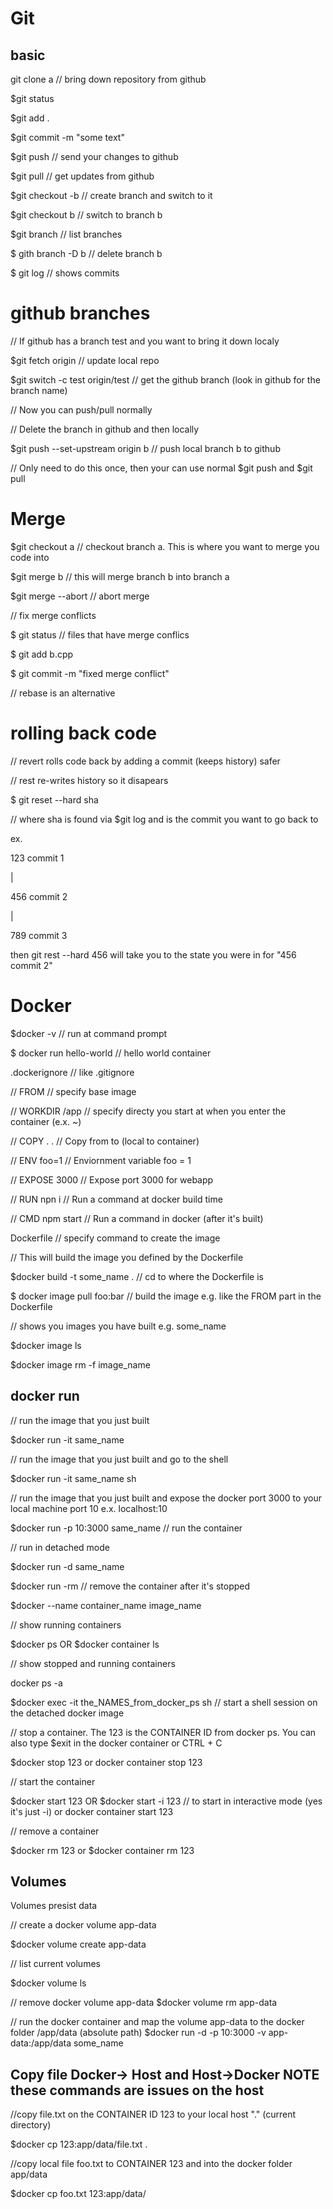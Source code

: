 # Git

## basic
git clone a // bring down repository from github

$git status

$git add .

$git commit -m "some text"

$git push // send your changes to github

$git pull // get updates from github

$git checkout -b // create branch and switch to it

$git checkout b // switch to branch b

$git branch // list branches

$ gith branch -D b // delete branch b

$ git log // shows commits

# github branches

// If github has a branch test and you want to bring it down localy

$git fetch origin // update local repo

$git switch -c test origin/test // get the github branch (look in github for the branch name)

// Now you can push/pull normally

// Delete the branch in github and then locally

$git push --set-upstream origin b // push local branch b to github

// Only need to do this once, then your can use normal $git push and $git pull

# Merge

$git checkout a // checkout branch a. This is where you want to merge you code into

$git merge b // this will merge branch b into branch a

$git merge --abort // abort merge

// fix merge conflicts

$ git status // files that have merge conflics

$ git add b.cpp

$ git commit -m "fixed merge conflict"

// rebase is an alternative

# rolling back code

// revert rolls code back by adding a commit (keeps history) safer

// rest re-writes history so it disapears

$ git reset --hard sha

// where sha is found via $git log and is the commit you want to go back to

ex.

123 commit 1

|

456 commit 2

|

789 commit 3

then git rest --hard 456 will take you to the state you were in for "456 commit 2"

# Docker

$docker -v // run at command prompt

$ docker run hello-world // hello world container

.dockerignore // like .gitignore

// FROM // specify base image

// WORKDIR /app // specify directy you start at when you enter the container (e.x. ~)

// COPY . . // Copy from to (local to container)

// ENV foo=1 // Enviornment variable foo = 1

// EXPOSE 3000 // Expose port 3000 for webapp

// RUN npn i // Run a command at docker build time

// CMD npm start // Run a command in docker (after it's built)

Dockerfile // specify command to create the image

// This will build the image you defined by the Dockerfile

$docker build -t some_name . // cd to where the Dockerfile is

$ docker image pull foo:bar // build the image e.g. like the FROM part in the Dockerfile

// shows you images you have built e.g. some_name

$docker image ls

$docker image rm -f image_name

## docker run
// run the image that you just built

$docker run -it same_name

// run the image that you just built and go to the shell

$docker run -it same_name sh

// run the image that you just built and expose the docker port 3000 to your local machine port 10 e.x. localhost:10

$docker run -p 10:3000 same_name // run the container

// run in detached mode

$docker run -d same_name

$docker run -rm // remove the container after it's stopped

$docker --name container_name image_name

// show running containers

$docker ps OR $docker container ls

// show stopped and running containers

docker ps -a

$docker exec -it the_NAMES_from_docker_ps sh // start a shell session on the detached docker image

// stop a container. The 123 is the CONTAINER ID from docker ps. You can also type $exit in the docker container or CTRL + C

$docker stop 123 or docker container stop 123

// start the container

$docker start 123 OR $docker start -i 123 // to start in interactive mode (yes it's just -i) or docker container start 123

// remove a container

$docker rm 123 or $docker container rm 123

## Volumes
Volumes presist data

// create a docker volume app-data

$docker volume create app-data

// list current volumes

$docker volume ls

// remove docker volume app-data
$docker volume rm app-data

// run the docker container and map the volume app-data to the docker folder /app/data (absolute path)
$docker run -d -p 10:3000 -v app-data:/app/data some_name

## Copy file Docker-> Host and Host->Docker NOTE these commands are issues on the host

//copy file.txt on the CONTAINER ID 123 to your local host "." (current directory)

$docker cp 123:app/data/file.txt .

//copy local file foo.txt to CONTAINER 123 and into the docker folder app/data

$docker cp foo.txt 123:app/data/

